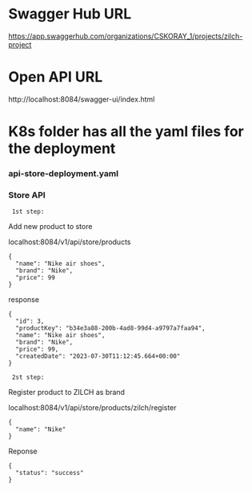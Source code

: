# Swagger Hub URL
https://app.swaggerhub.com/organizations/CSKORAY_1/projects/zilch-project

# Open API URL
http://localhost:8084/swagger-ui/index.html

# K8s folder has all the yaml files for the deployment
### api-store-deployment.yaml

### Store API
``` 1st step:```

Add new product to store

localhost:8084/v1/api/store/products

```
{
  "name": "Nike air shoes",
  "brand": "Nike",
  "price": 99
}
```
response
```
{
  "id": 3,
  "productKey": "b34e3a88-200b-4ad8-99d4-a9797a7faa94",
  "name": "Nike air shoes",
  "brand": "Nike",
  "price": 99,
  "createdDate": "2023-07-30T11:12:45.664+00:00"
}
```

``` 2st step:```

Register product to ZILCH as brand

localhost:8084/v1/api/store/products/zilch/register
```
{
  "name": "Nike"
}
```
Reponse
```
{
  "status": "success"
}
```